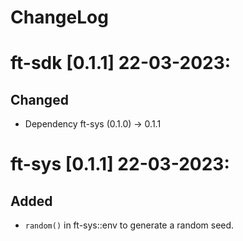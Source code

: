 # ChangeLog

# ft-sdk [0.1.1] 22-03-2023:

## Changed

- Dependency ft-sys (0.1.0) -> 0.1.1

# ft-sys [0.1.1] 22-03-2023:

## Added 

- `random()` in ft-sys::env to generate a random seed.
